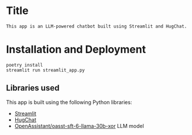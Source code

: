# Title 
```
This app is an LLM-powered chatbot built using Streamlit and HugChat.
```
# Installation and Deployment
```
poetry install
streamlit run streamlit_app.py
```

## Libraries used

This app is built using the following Python libraries:
- [Streamlit](https://streamlit.io/)
- [HugChat](https://github.com/Soulter/hugging-chat-api)
- [OpenAssistant/oasst-sft-6-llama-30b-xor](https://huggingface.co/OpenAssistant/oasst-sft-6-llama-30b-xor) LLM model
